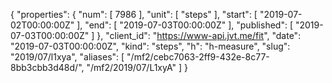{
  "properties": {
    "num": [
      7986
    ],
    "unit": [
      "steps"
    ],
    "start": [
      "2019-07-02T00:00:00Z"
    ],
    "end": [
      "2019-07-03T00:00:00Z"
    ],
    "published": [
      "2019-07-03T00:00:00Z"
    ]
  },
  "client_id": "https://www-api.jvt.me/fit",
  "date": "2019-07-03T00:00:00Z",
  "kind": "steps",
  "h": "h-measure",
  "slug": "2019/07/l1xya",
  "aliases": [
    "/mf2/cebc7063-2ff9-432e-8c77-8bb3cbb3d48d/",
    "/mf2/2019/07/L1xyA"
  ]
}
